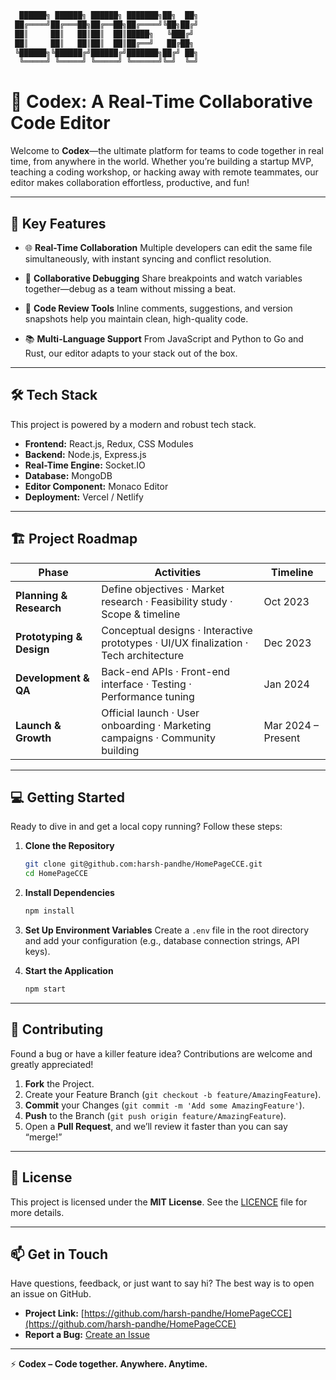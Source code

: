 ```md
  ██████╗ ██████╗ ██████╗ ███████╗██╗  ██╗
 ██╔════╝██╔═══██╗██╔══██╗██╔════╝╚██╗██╔╝
 ██║     ██║   ██║██║  ██║█████╗   ╚███╔╝
 ██║     ██║   ██║██║  ██║██╔══╝   ██╔██╗
 ╚██████╗╚██████╔╝██████╔╝███████╗██╔╝ ██╗
  ╚═════╝ ╚═════╝ ╚═════╝ ╚══════╝╚═╝  ╚═╝
```

# 📝 Codex: A Real-Time Collaborative Code Editor

Welcome to **Codex**—the ultimate platform for teams to code together in real time, from anywhere in the world. Whether you’re building a startup MVP, teaching a coding workshop, or hacking away with remote teammates, our editor makes collaboration effortless, productive, and fun\!

-----

## 🚀 Key Features

  - 🌐 **Real-Time Collaboration** Multiple developers can edit the same file simultaneously, with instant syncing and conflict resolution.

  - 🐛 **Collaborative Debugging** Share breakpoints and watch variables together—debug as a team without missing a beat.

  - 👀 **Code Review Tools** Inline comments, suggestions, and version snapshots help you maintain clean, high-quality code.

  - 📚 **Multi-Language Support** From JavaScript and Python to Go and Rust, our editor adapts to your stack out of the box.

-----

## 🛠️ Tech Stack

This project is powered by a modern and robust tech stack.

  - **Frontend:** React.js, Redux, CSS Modules
  - **Backend:** Node.js, Express.js
  - **Real-Time Engine:** Socket.IO
  - **Database:** MongoDB
  - **Editor Component:** Monaco Editor
  - **Deployment:** Vercel / Netlify

-----

## 🏗️ Project Roadmap

| Phase                 | Activities                                                                           | Timeline           |
| --------------------- | ------------------------------------------------------------------------------------ | ------------------ |
| **Planning & Research** | Define objectives · Market research · Feasibility study · Scope & timeline           | Oct 2023           |
| **Prototyping & Design** | Conceptual designs · Interactive prototypes · UI/UX finalization · Tech architecture | Dec 2023           |
| **Development & QA** | Back-end APIs · Front-end interface · Testing · Performance tuning                   | Jan 2024           |
| **Launch & Growth** | Official launch · User onboarding · Marketing campaigns · Community building         | Mar 2024 – Present |

-----

## 💻 Getting Started

Ready to dive in and get a local copy running? Follow these steps:

1.  **Clone the Repository**

    ```bash
    git clone git@github.com:harsh-pandhe/HomePageCCE.git
    cd HomePageCCE
    ```

2.  **Install Dependencies**

    ```bash
    npm install
    ```

3.  **Set Up Environment Variables** Create a `.env` file in the root directory and add your configuration (e.g., database connection strings, API keys).

4.  **Start the Application**

    ```bash
    npm start
    ```
-----

## 🤝 Contributing

Found a bug or have a killer feature idea? Contributions are welcome and greatly appreciated\!

1.  **Fork** the Project.
2.  Create your Feature Branch (`git checkout -b feature/AmazingFeature`).
3.  **Commit** your Changes (`git commit -m 'Add some AmazingFeature'`).
4.  **Push** to the Branch (`git push origin feature/AmazingFeature`).
5.  Open a **Pull Request**, and we’ll review it faster than you can say “merge\!”

-----

## 📜 License

This project is licensed under the **MIT License**. See the [LICENCE](https://github.com/harsh-pandhe/HomePageCCE) file for more details.

-----

## 📫 Get in Touch

Have questions, feedback, or just want to say hi? The best way is to open an issue on GitHub.

  - **Project Link:** [https://github.com/harsh-pandhe/HomePageCCE](https://github.com/harsh-pandhe/HomePageCCE)
  - **Report a Bug:** [Create an Issue](https://www.google.com/search?q=https://github.com/harsh-pandhe/HomePageCCE/issues)

-----

⚡ **Codex – Code together. Anywhere. Anytime.**